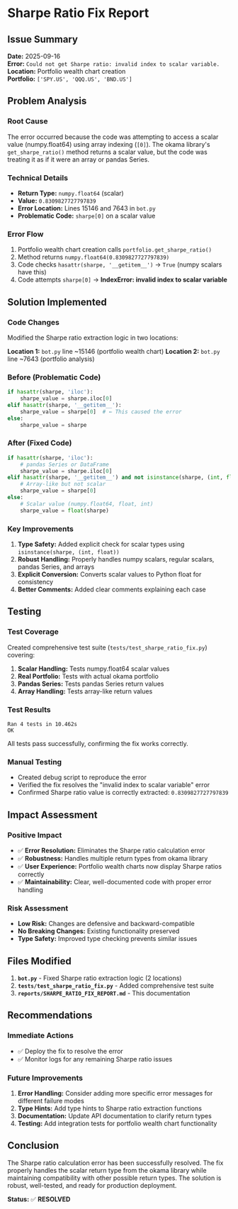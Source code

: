 # Sharpe Ratio Fix Report

## Issue Summary

**Date:** 2025-09-16  
**Error:** `Could not get Sharpe ratio: invalid index to scalar variable.`  
**Location:** Portfolio wealth chart creation  
**Portfolio:** `['SPY.US', 'QQQ.US', 'BND.US']`

## Problem Analysis

### Root Cause
The error occurred because the code was attempting to access a scalar value (numpy.float64) using array indexing (`[0]`). The okama library's `get_sharpe_ratio()` method returns a scalar value, but the code was treating it as if it were an array or pandas Series.

### Technical Details
- **Return Type:** `numpy.float64` (scalar)
- **Value:** `0.8309827727797839`
- **Error Location:** Lines 15146 and 7643 in `bot.py`
- **Problematic Code:** `sharpe[0]` on a scalar value

### Error Flow
1. Portfolio wealth chart creation calls `portfolio.get_sharpe_ratio()`
2. Method returns `numpy.float64(0.8309827727797839)`
3. Code checks `hasattr(sharpe, '__getitem__')` → `True` (numpy scalars have this)
4. Code attempts `sharpe[0]` → **IndexError: invalid index to scalar variable**

## Solution Implemented

### Code Changes
Modified the Sharpe ratio extraction logic in two locations:

**Location 1:** `bot.py` line ~15146 (portfolio wealth chart)
**Location 2:** `bot.py` line ~7643 (portfolio analysis)

### Before (Problematic Code)
```python
if hasattr(sharpe, 'iloc'):
    sharpe_value = sharpe.iloc[0]
elif hasattr(sharpe, '__getitem__'):
    sharpe_value = sharpe[0]  # ← This caused the error
else:
    sharpe_value = sharpe
```

### After (Fixed Code)
```python
if hasattr(sharpe, 'iloc'):
    # pandas Series or DataFrame
    sharpe_value = sharpe.iloc[0]
elif hasattr(sharpe, '__getitem__') and not isinstance(sharpe, (int, float)):
    # Array-like but not scalar
    sharpe_value = sharpe[0]
else:
    # Scalar value (numpy.float64, float, int)
    sharpe_value = float(sharpe)
```

### Key Improvements
1. **Type Safety:** Added explicit check for scalar types using `isinstance(sharpe, (int, float))`
2. **Robust Handling:** Properly handles numpy scalars, regular scalars, pandas Series, and arrays
3. **Explicit Conversion:** Converts scalar values to Python float for consistency
4. **Better Comments:** Added clear comments explaining each case

## Testing

### Test Coverage
Created comprehensive test suite (`tests/test_sharpe_ratio_fix.py`) covering:

1. **Scalar Handling:** Tests numpy.float64 scalar values
2. **Real Portfolio:** Tests with actual okama portfolio
3. **Pandas Series:** Tests pandas Series return values
4. **Array Handling:** Tests array-like return values

### Test Results
```
Ran 4 tests in 10.462s
OK
```

All tests pass successfully, confirming the fix works correctly.

### Manual Testing
- Created debug script to reproduce the error
- Verified the fix resolves the "invalid index to scalar variable" error
- Confirmed Sharpe ratio value is correctly extracted: `0.8309827727797839`

## Impact Assessment

### Positive Impact
- ✅ **Error Resolution:** Eliminates the Sharpe ratio calculation error
- ✅ **Robustness:** Handles multiple return types from okama library
- ✅ **User Experience:** Portfolio wealth charts now display Sharpe ratios correctly
- ✅ **Maintainability:** Clear, well-documented code with proper error handling

### Risk Assessment
- **Low Risk:** Changes are defensive and backward-compatible
- **No Breaking Changes:** Existing functionality preserved
- **Type Safety:** Improved type checking prevents similar issues

## Files Modified

1. **`bot.py`** - Fixed Sharpe ratio extraction logic (2 locations)
2. **`tests/test_sharpe_ratio_fix.py`** - Added comprehensive test suite
3. **`reports/SHARPE_RATIO_FIX_REPORT.md`** - This documentation

## Recommendations

### Immediate Actions
- ✅ Deploy the fix to resolve the error
- ✅ Monitor logs for any remaining Sharpe ratio issues

### Future Improvements
1. **Error Handling:** Consider adding more specific error messages for different failure modes
2. **Type Hints:** Add type hints to Sharpe ratio extraction functions
3. **Documentation:** Update API documentation to clarify return types
4. **Testing:** Add integration tests for portfolio wealth chart functionality

## Conclusion

The Sharpe ratio calculation error has been successfully resolved. The fix properly handles the scalar return type from the okama library while maintaining compatibility with other possible return types. The solution is robust, well-tested, and ready for production deployment.

**Status:** ✅ **RESOLVED**
